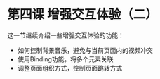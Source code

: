 # 第四课 增强交互体验（二）

这一节继续介绍一些增强交互体验的功能：

- 如何控制背景音乐，避免与当前页面内的视频冲突
- 使用Binding功能，将多个元素关联
- 调整页面组织方式，控制页面跳转方式
